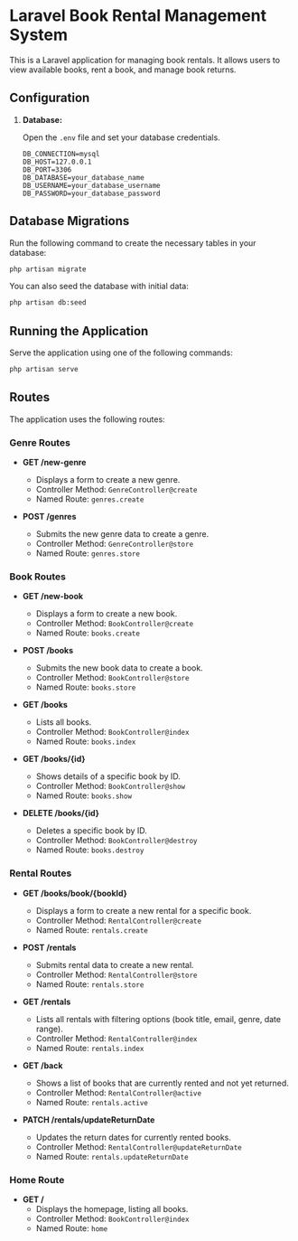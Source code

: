 # Laravel Book Rental Management System

This is a Laravel application for managing book rentals. It allows users to view available books, rent a book, and manage book returns.




## Configuration

1. **Database:**

   Open the `.env` file and set your database credentials.

    ```env
    DB_CONNECTION=mysql
    DB_HOST=127.0.0.1
    DB_PORT=3306
    DB_DATABASE=your_database_name
    DB_USERNAME=your_database_username
    DB_PASSWORD=your_database_password
    ```


## Database Migrations

Run the following command to create the necessary tables in your database:

```bash
php artisan migrate
```

You can also seed the database with initial data:

```bash
php artisan db:seed
```

## Running the Application

Serve the application using one of the following commands:

```bash
php artisan serve
```

## Routes

The application uses the following routes:

### Genre Routes
- **GET /new-genre**
    - Displays a form to create a new genre.
    - Controller Method: `GenreController@create`
    - Named Route: `genres.create`

- **POST /genres**
    - Submits the new genre data to create a genre.
    - Controller Method: `GenreController@store`
    - Named Route: `genres.store`

### Book Routes
- **GET /new-book**
    - Displays a form to create a new book.
    - Controller Method: `BookController@create`
    - Named Route: `books.create`

- **POST /books**
    - Submits the new book data to create a book.
    - Controller Method: `BookController@store`
    - Named Route: `books.store`

- **GET /books**
    - Lists all books.
    - Controller Method: `BookController@index`
    - Named Route: `books.index`

- **GET /books/{id}**
    - Shows details of a specific book by ID.
    - Controller Method: `BookController@show`
    - Named Route: `books.show`

- **DELETE /books/{id}**
    - Deletes a specific book by ID.
    - Controller Method: `BookController@destroy`
    - Named Route: `books.destroy`

### Rental Routes
- **GET /books/book/{bookId}**
    - Displays a form to create a new rental for a specific book.
    - Controller Method: `RentalController@create`
    - Named Route: `rentals.create`

- **POST /rentals**
    - Submits rental data to create a new rental.
    - Controller Method: `RentalController@store`
    - Named Route: `rentals.store`

- **GET /rentals**
    - Lists all rentals with filtering options (book title, email, genre, date range).
    - Controller Method: `RentalController@index`
    - Named Route: `rentals.index`

- **GET /back**
    - Shows a list of books that are currently rented and not yet returned.
    - Controller Method: `RentalController@active`
    - Named Route: `rentals.active`

- **PATCH /rentals/updateReturnDate**
    - Updates the return dates for currently rented books.
    - Controller Method: `RentalController@updateReturnDate`
    - Named Route: `rentals.updateReturnDate`

### Home Route
- **GET /**
    - Displays the homepage, listing all books.
    - Controller Method: `BookController@index`
    - Named Route: `home`
